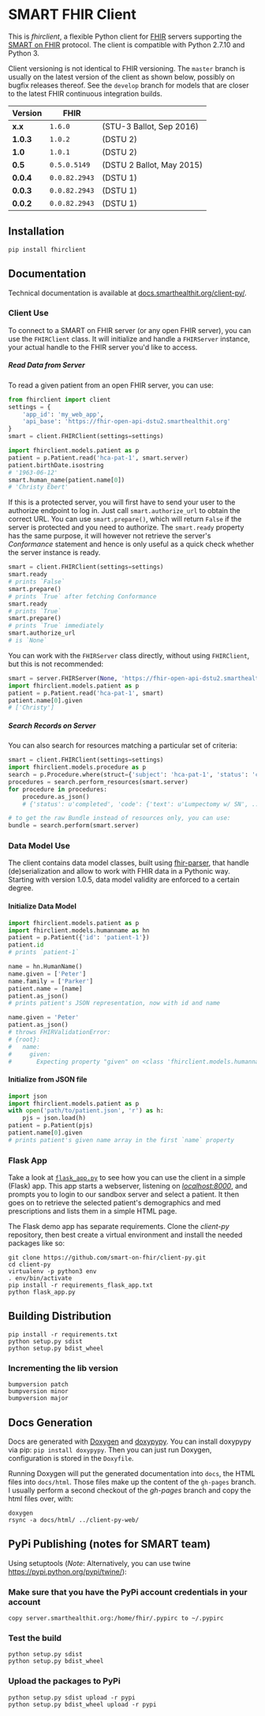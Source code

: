 SMART FHIR Client
=================

This is _fhirclient_, a flexible Python client for [FHIR][] servers supporting the [SMART on FHIR][smart] protocol.
The client is compatible with Python 2.7.10 and Python 3.

Client versioning is not identical to FHIR versioning.
The `master` branch is usually on the latest version of the client as shown below, possibly on bugfix releases thereof.
See the `develop` branch for models that are closer to the latest FHIR continuous integration builds.

   Version |          FHIR | &nbsp;
-----------|---------------|---
   **x.x** |       `1.6.0` | (STU-3 Ballot, Sep 2016)
 **1.0.3** |       `1.0.2` | (DSTU 2)
   **1.0** |       `1.0.1` | (DSTU 2)
   **0.5** |  `0.5.0.5149` | (DSTU 2 Ballot, May 2015)
 **0.0.4** | `0.0.82.2943` | (DSTU 1)
 **0.0.3** | `0.0.82.2943` | (DSTU 1)
 **0.0.2** | `0.0.82.2943` | (DSTU 1)


Installation
------------

    pip install fhirclient


Documentation
-------------

Technical documentation is available at [docs.smarthealthit.org/client-py/][docs].

### Client Use

To connect to a SMART on FHIR server (or any open FHIR server), you can use the `FHIRClient` class.
It will initialize and handle a `FHIRServer` instance, your actual handle to the FHIR server you'd like to access.

##### Read Data from Server

To read a given patient from an open FHIR server, you can use:

```python
from fhirclient import client
settings = {
    'app_id': 'my_web_app',
    'api_base': 'https://fhir-open-api-dstu2.smarthealthit.org'
}
smart = client.FHIRClient(settings=settings)

import fhirclient.models.patient as p
patient = p.Patient.read('hca-pat-1', smart.server)
patient.birthDate.isostring
# '1963-06-12'
smart.human_name(patient.name[0])
# 'Christy Ebert'
```

If this is a protected server, you will first have to send your user to the authorize endpoint to log in.
Just call `smart.authorize_url` to obtain the correct URL.
You can use `smart.prepare()`, which will return `False` if the server is protected and you need to authorize.
The `smart.ready` property has the same purpose, it will however not retrieve the server's _Conformance_ statement and hence is only useful as a quick check whether the server instance is ready.

```python
smart = client.FHIRClient(settings=settings)
smart.ready
# prints `False`
smart.prepare()
# prints `True` after fetching Conformance
smart.ready
# prints `True`
smart.prepare()
# prints `True` immediately
smart.authorize_url
# is `None`
```

You can work with the `FHIRServer` class directly, without using `FHIRClient`, but this is not recommended:

```python
smart = server.FHIRServer(None, 'https://fhir-open-api-dstu2.smarthealthit.org')
import fhirclient.models.patient as p
patient = p.Patient.read('hca-pat-1', smart)
patient.name[0].given
# ['Christy']
```

##### Search Records on Server

You can also search for resources matching a particular set of criteria:

```python
smart = client.FHIRClient(settings=settings)
import fhirclient.models.procedure as p
search = p.Procedure.where(struct={'subject': 'hca-pat-1', 'status': 'completed'})
procedures = search.perform_resources(smart.server)
for procedure in procedures:
    procedure.as_json()
    # {'status': u'completed', 'code': {'text': u'Lumpectomy w/ SN', ...

# to get the raw Bundle instead of resources only, you can use:
bundle = search.perform(smart.server)
```

### Data Model Use

The client contains data model classes, built using [fhir-parser][], that handle (de)serialization and allow to work with FHIR data in a Pythonic way.
Starting with version 1.0.5, data model validity are enforced to a certain degree.

#### Initialize Data Model

```python
import fhirclient.models.patient as p
import fhirclient.models.humanname as hn
patient = p.Patient({'id': 'patient-1'})
patient.id
# prints `patient-1`

name = hn.HumanName()
name.given = ['Peter']
name.family = ['Parker']
patient.name = [name]
patient.as_json()
# prints patient's JSON representation, now with id and name

name.given = 'Peter'
patient.as_json()
# throws FHIRValidationError:
# {root}:
#   name:
#     given:
#       Expecting property "given" on <class 'fhirclient.models.humanname.HumanName'> to be list, but is <class 'str'>
```

#### Initialize from JSON file

```python
import json
import fhirclient.models.patient as p
with open('path/to/patient.json', 'r') as h:
    pjs = json.load(h)
patient = p.Patient(pjs)
patient.name[0].given
# prints patient's given name array in the first `name` property
```

### Flask App

Take a look at [`flask_app.py`][flask_app] to see how you can use the client in a simple (Flask) app.
This app starts a webserver, listening on [_localhost:8000_](http://localhost:8000), and prompts you to login to our sandbox server and select a patient.
It then goes on to retrieve the selected patient's demographics and med prescriptions and lists them in a simple HTML page.

The Flask demo app has separate requirements.
Clone the _client-py_ repository, then best create a virtual environment and install the needed packages like so:

    git clone https://github.com/smart-on-fhir/client-py.git
    cd client-py
    virtualenv -p python3 env
    . env/bin/activate
    pip install -r requirements_flask_app.txt
    python flask_app.py


Building Distribution
---------------------

    pip install -r requirements.txt
    python setup.py sdist
    python setup.py bdist_wheel


### Incrementing the lib version

    bumpversion patch
    bumpversion minor
    bumpversion major


Docs Generation
---------------

Docs are generated with [Doxygen][] and [doxypypy][].
You can install doxypypy via pip: `pip install doxypypy`.
Then you can just run Doxygen, configuration is stored in the `Doxyfile`.

Running Doxygen will put the generated documentation into `docs`, the HTML files into `docs/html`.
Those files make up the content of the `gh-pages` branch.
I usually perform a second checkout of the _gh-pages_ branch and copy the html files over, with:

    doxygen
    rsync -a docs/html/ ../client-py-web/


PyPi Publishing (notes for SMART team)
--------------------------------------

Using setuptools (*Note*: Alternatively, you can use twine https://pypi.python.org/pypi/twine/):

### Make sure that you have the PyPi account credentials in your account

    copy server.smarthealthit.org:/home/fhir/.pypirc to ~/.pypirc

### Test the build

    python setup.py sdist
    python setup.py bdist_wheel

### Upload the packages to PyPi

    python setup.py sdist upload -r pypi
    python setup.py bdist_wheel upload -r pypi


[fhir]: http://www.hl7.org/implement/standards/fhir/
[smart]: http://docs.smarthealthit.org
[fhir-parser]: https://github.com/smart-on-fhir/fhir-parser
[docs]: https://smart-on-fhir.github.io/client-py
[flask_app]: https://github.com/smart-on-fhir/client-py/blob/master/flask_app.py
[doxygen]: http://www.stack.nl/~dimitri/doxygen
[doxypypy]: https://github.com/Feneric/doxypypy
